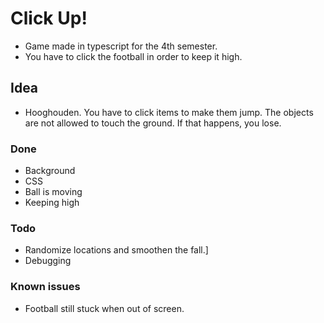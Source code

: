 # Click Up!
* Game made in typescript for the 4th semester.
* You have to click the football in order to keep it high.

## Idea 
* Hooghouden. You have to click items to make them jump. The objects are not allowed to touch the ground. If that happens, you lose.


### Done
* Background
* CSS
* Ball is moving
* Keeping high


### Todo
* Randomize locations and smoothen the fall.]
* Debugging

### Known issues
* Football still stuck when out of screen.
